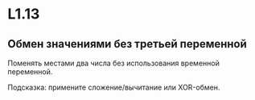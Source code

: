 # L1.13
## Обмен значениями без третьей переменной
Поменять местами два числа без использования временной переменной.

Подсказка: примените сложение/вычитание или XOR-обмен.
